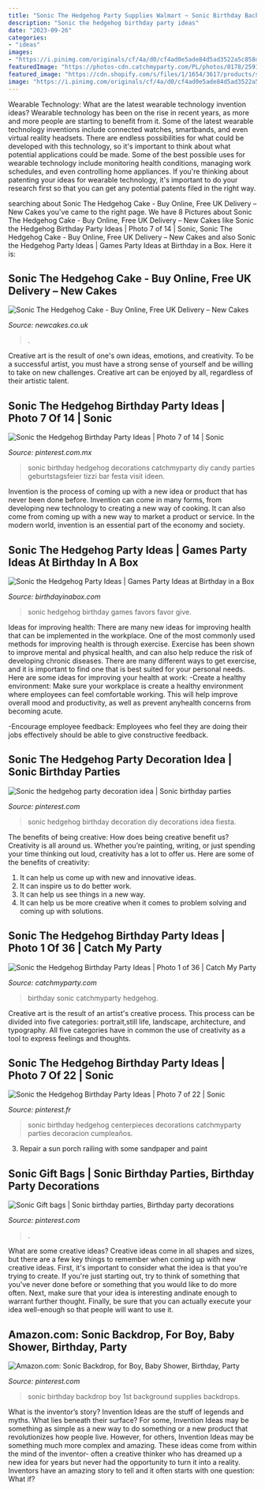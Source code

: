 ```yaml
---
title: "Sonic The Hedgehog Party Supplies Walmart ~ Sonic Birthday Backdrop Boy 1st Background Supplies Backdrops"
description: "Sonic the hedgehog birthday party ideas"
date: "2023-09-26"
categories:
- "ideas"
images:
- "https://i.pinimg.com/originals/cf/4a/d0/cf4ad0e5ade84d5ad3522a5c858dc942.jpg"
featuredImage: "https://photos-cdn.catchmyparty.com/PL/photos/0178/2591/dsc_0213_copy.jpg"
featured_image: "https://cdn.shopify.com/s/files/1/1654/3617/products/sonic1-2_1024x1024.jpg?v=1594274270"
image: "https://i.pinimg.com/originals/cf/4a/d0/cf4ad0e5ade84d5ad3522a5c858dc942.jpg"
---
```



Wearable Technology: What are the latest wearable technology invention ideas?
Wearable technology has been on the rise in recent years, as more and more people are starting to benefit from it. Some of the latest wearable technology inventions include connected watches, smartbands, and even virtual reality headsets. There are endless possibilities for what could be developed with this technology, so it's important to think about what potential applications could be made. Some of the best possible uses for wearable technology include monitoring health conditions, managing work schedules, and even controlling home appliances. If you're thinking about patenting your ideas for wearable technology, it's important to do your research first so that you can get any potential patents filed in the right way.

	

		
searching about Sonic The Hedgehog Cake - Buy Online, Free UK Delivery – New Cakes you've came to the right page. We have 8 Pictures about Sonic The Hedgehog Cake - Buy Online, Free UK Delivery – New Cakes like Sonic the Hedgehog Birthday Party Ideas | Photo 7 of 14 | Sonic, Sonic The Hedgehog Cake - Buy Online, Free UK Delivery – New Cakes and also Sonic the Hedgehog Party Ideas | Games Party Ideas at Birthday in a Box. Here it is:
		
    
## Sonic The Hedgehog Cake - Buy Online, Free UK Delivery – New Cakes

<img loading=lazy src="https://cdn.shopify.com/s/files/1/1654/3617/products/sonic1-2_1024x1024.jpg?v=1594274270" onerror="this.onerror=null;this.src='https://tse4.mm.bing.net/th?id=OIP.6JgHhcKXnzAAeRq8dRk2uwHaHa&amp;pid=15.1';" alt="Sonic The Hedgehog Cake - Buy Online, Free UK Delivery – New Cakes">

_Source: newcakes.co.uk_

>. 

	

Creative art is the result of one's own ideas, emotions, and creativity. To be a successful artist, you must have a strong sense of yourself and be willing to take on new challenges. Creative art can be enjoyed by all, regardless of their artistic talent.

    
## Sonic The Hedgehog Birthday Party Ideas | Photo 7 Of 14 | Sonic

<img loading=lazy src="https://i.pinimg.com/736x/08/8b/9f/088b9fc3e967f85d3e6e8b8837c63ac0.jpg" onerror="this.onerror=null;this.src='https://tse3.mm.bing.net/th?id=OIP.u3RUJPHJ_sawMiC2b5SzLwHaGy&amp;pid=15.1';" alt="Sonic the Hedgehog Birthday Party Ideas | Photo 7 of 14 | Sonic">

_Source: pinterest.com.mx_

>sonic birthday hedgehog decorations catchmyparty diy candy parties geburtstagsfeier tizzi bar festa visit ideen. 

	

Invention is the process of coming up with a new idea or product that has never been done before. Invention can come in many forms, from developing new technology to creating a new way of cooking. It can also come from coming up with a new way to market a product or service. In the modern world, invention is an essential part of the economy and society.

    
## Sonic The Hedgehog Party Ideas | Games Party Ideas At Birthday In A Box

<img loading=lazy src="https://birthdayinabox-weblinc.netdna-ssl.com/media/W1siZiIsIjIwMTgvMDUvMDEvMTYvMDAvNTgvMjExL1NvbmljUGFydHlfRmF2b3IuanBnIl0sWyJwIiwib3B0aW0iXV0/SonicParty_Favor.jpg?sha=5fc68e0a2ce98fe4" onerror="this.onerror=null;this.src='https://tse4.mm.bing.net/th?id=OIP.qMPtQk-bIMTweu6GdtKgxAHaG8&amp;pid=15.1';" alt="Sonic the Hedgehog Party Ideas | Games Party Ideas at Birthday in a Box">

_Source: birthdayinabox.com_

>sonic hedgehog birthday games favors favor give. 

	

Ideas for improving health:
There are many new ideas for improving health that can be implemented in the workplace. One of the most commonly used methods for improving health is through exercise. Exercise has been shown to improve mental and physical health, and can also help reduce the risk of developing chronic diseases. There are many different ways to get exercise, and it is important to find one that is best suited for your personal needs. Here are some ideas for improving your health at work: 
-Create a healthy environment: Make sure your workplace is create a healthy environment where employees can feel comfortable working. This will help improve overall mood and productivity, as well as prevent anyhealth concerns from becoming acute. 

-Encourage employee feedback: Employees who feel they are doing their jobs effectively should be able to give constructive feedback.

    
## Sonic The Hedgehog Party Decoration Idea | Sonic Birthday Parties

<img loading=lazy src="https://i.pinimg.com/originals/3b/1c/4d/3b1c4d06e4af4aba58cd22d3c160e47b.jpg" onerror="this.onerror=null;this.src='https://tse4.mm.bing.net/th?id=OIP.eg4i4USKipHZVUdJJFzJVgHaJ4&amp;pid=15.1';" alt="Sonic the hedgehog party decoration idea | Sonic birthday parties">

_Source: pinterest.com_

>sonic hedgehog birthday decoration diy decorations idea fiesta. 

	

The benefits of being creative: How does being creative benefit us?
Creativity is all around us. Whether you’re painting, writing, or just spending your time thinking out loud, creativity has a lot to offer us. Here are some of the benefits of creativity: 
1. It can help us come up with new and innovative ideas.
2. It can inspire us to do better work.
3. It can help us see things in a new way.
4. It can help us be more creative when it comes to problem solving and coming up with solutions.

    
## Sonic The Hedgehog Birthday Party Ideas | Photo 1 Of 36 | Catch My Party

<img loading=lazy src="https://photos-cdn.catchmyparty.com/PL/photos/0178/2591/dsc_0213_copy.jpg" onerror="this.onerror=null;this.src='https://tse4.mm.bing.net/th?id=OIP.EPZZ15KcSZg0ZgVDvaZXYgHaJv&amp;pid=15.1';" alt="Sonic the Hedgehog Birthday Party Ideas | Photo 1 of 36 | Catch My Party">

_Source: catchmyparty.com_

>birthday sonic catchmyparty hedgehog. 

	

Creative art is the result of an artist's creative process. This process can be divided into five categories: portrait,still life, landscape, architecture, and typography. All five categories have in common the use of creativity as a tool to express feelings and thoughts.

    
## Sonic The Hedgehog Birthday Party Ideas | Photo 7 Of 22 | Sonic

<img loading=lazy src="https://i.pinimg.com/originals/cf/4a/d0/cf4ad0e5ade84d5ad3522a5c858dc942.jpg" onerror="this.onerror=null;this.src='https://tse2.mm.bing.net/th?id=OIP.BjmH84zM-tAc5tS89igmHwHaLH&amp;pid=15.1';" alt="Sonic the Hedgehog Birthday Party Ideas | Photo 7 of 22 | Sonic">

_Source: pinterest.fr_

>sonic birthday hedgehog centerpieces decorations catchmyparty parties decoracion cumpleaños. 

	

3. Repair a sun porch railing with some sandpaper and paint

    
## Sonic Gift Bags | Sonic Birthday Parties, Birthday Party Decorations

<img loading=lazy src="https://i.pinimg.com/736x/2d/32/11/2d321167fa4b01a0ee0ad5685f2ac0c9.jpg" onerror="this.onerror=null;this.src='https://tse4.mm.bing.net/th?id=OIP.oJRuxMDWImprVwygaDowKAHaJ3&amp;pid=15.1';" alt="Sonic Gift bags | Sonic birthday parties, Birthday party decorations">

_Source: pinterest.com_

>. 

	

What are some creative ideas?
Creative ideas come in all shapes and sizes, but there are a few key things to remember when coming up with new creative ideas. First, it's important to consider what the idea is that you're trying to create. If you're just starting out, try to think of something that you've never done before or something that you would like to do more often. Next, make sure that your idea is interesting andinate enough to warrant further thought. Finally, be sure that you can actually execute your idea well-enough so that people will want to use it.

    
## Amazon.com: Sonic Backdrop, For Boy, Baby Shower, Birthday, Party

<img loading=lazy src="https://i.pinimg.com/736x/05/b3/8a/05b38a62c6ae0af7829928bc1956a240.jpg" onerror="this.onerror=null;this.src='https://tse1.mm.bing.net/th?id=OIP.1XZSKQ7l9gewnhbXB95U6AHaFj&amp;pid=15.1';" alt="Amazon.com: Sonic Backdrop, for Boy, Baby Shower, Birthday, Party">

_Source: pinterest.com_

>sonic birthday backdrop boy 1st background supplies backdrops. 

	

What is the inventor’s story?
Invention Ideas are the stuff of legends and myths. What lies beneath their surface? For some, Invention Ideas may be something as simple as a new way to do something or a new product that revolutionizes how people live. However, for others, Invention Ideas may be something much more complex and amazing. These ideas come from within the mind of the inventor- often a creative thinker who has dreamed up a new idea for years but never had the opportunity to turn it into a reality. Inventors have an amazing story to tell and it often starts with one question: What if?

